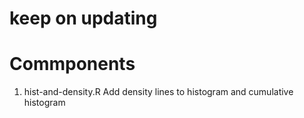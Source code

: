 # keep on updating
# Commponents
1) hist-and-density.R 
Add density lines to histogram and cumulative histogram

